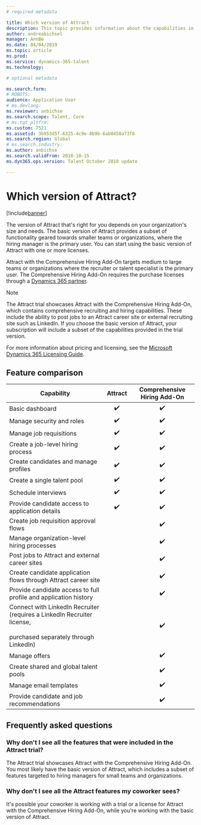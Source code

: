 ```yaml
---
# required metadata

title: Which version of Attract
description: This topic provides information about the capabilities in the different versions of Microsoft Dynamics 365 for Talent - Attract.
author: andreabichsel
manager: AnnBe
ms.date: 04/04/2019
ms.topic: article
ms.prod: 
ms.service: dynamics-365-talent
ms.technology: 

# optional metadata

ms.search.form: 
# ROBOTS: 
audience: Application User
# ms.devlang: 
ms.reviewer: anbichse
ms.search.scope: Talent, Core
# ms.tgt_pltfrm: 
ms.custom: 7521
ms.assetid: 3b953d5f-6325-4c9e-8b9b-6ab0458a73f8
ms.search.region: Global
# ms.search.industry: 
ms.author: anbichse
ms.search.validFrom: 2018-10-15
ms.dyn365.ops.version: Talent October 2018 update

---
```


# Which version of Attract?

[!include[banner](../includes/banner.md)]

The version of Attract that's right for you depends on your organization's size and needs. The basic version of Attract provides a subset of functionality geared towards smaller teams or organizations, where the hiring manager is the primary user. You can start using the basic version of Attract with one or more licenses.

Attract with the Comprehensive Hiring Add-On targets medium to large teams or organizations where the recruiter or talent specialist is the primary user. The Comprehensive Hiring Add-On requires the purchase licenses through a [Dynamics 365 partner](https://dynamics.microsoft.com/partners/find-a-partner/).

>[!NOTE]
>The Attract trial showcases Attract with the Comprehensive Hiring Add-On, which contains comprehensive recruiting and hiring capabilities. These include the ability to post jobs to an Attract career site or external recruiting site such as LinkedIn. If you choose the basic version of Attract, your subscription will include a subset of the capabilities provided in the trial version. 

For more information about pricing and licensing, see the [Microsoft Dynamics 365 Licensing Guide](https://go.microsoft.com/fwlink/?LinkId=866544).

## Feature comparison

| Capability | Attract | Comprehensive Hiring Add-On |
| ---------- | :-----------: | :-------------------: |
| Basic dashboard | :heavy_check_mark: | :heavy_check_mark: | 
| Manage security and roles | :heavy_check_mark: | :heavy_check_mark: | 
| Manage job requisitions | :heavy_check_mark: | :heavy_check_mark: | 
| Create a job-level hiring process | :heavy_check_mark: | :heavy_check_mark: | 
| Create candidates and manage profiles | :heavy_check_mark: | :heavy_check_mark: | 
| Create a single talent pool | :heavy_check_mark: | :heavy_check_mark: | 
| Schedule interviews | :heavy_check_mark: | :heavy_check_mark: | 
| Provide candidate access to application details | :heavy_check_mark: | :heavy_check_mark: | 
| Create job requisition approval flows | | :heavy_check_mark: | 
| Manage organization-level hiring processes | | :heavy_check_mark: | 
| Post jobs to Attract and external career sites | | :heavy_check_mark: | 
| Create candidate application flows through Attract career site | | :heavy_check_mark: | 
| Provide candidate access to full profile and application history | | :heavy_check_mark: | 
| Connect with LinkedIn Recruiter (requires a LinkedIn Recruiter license,<br></br>purchased separately through LinkedIn) | | :heavy_check_mark: | 
| Manage offers | | :heavy_check_mark: | 
| Create shared and global talent pools | | :heavy_check_mark: | 
| Manage email templates | | :heavy_check_mark: | 
| Provide candidate and job recommendations | | :heavy_check_mark: | 

## Frequently asked questions

### Why don't I see all the features that were included in the Attract trial?

The Attract trial showcases Attract with the Comprehensive Hiring Add-On. You most likely have the basic version of Attract, which includes a subset of features targeted to hiring managers for small teams and organizations.

### Why don't I see all the Attract features my coworker sees?

It's possible your coworker is working with a trial or a license for Attract with the Comprehensive Hiring Add-On, while you're working with the basic version of Attract.
